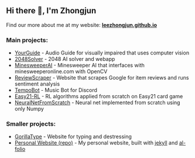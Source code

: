 ## Hi there 👋, I'm Zhongjun

Find our more about me at my website: **[leezhongjun.github.io](https://leezhongjun.github.io/)**

### Main projects:
  - [YourGuide](https://github.com/leezhongjun/YourGuide) - Audio Guide for visually impaired that uses computer vision
  - [2048Solver](https://github.com/leezhongjun/2048Solver) - 2048 AI solver and webapp
  - [MinesweeperAI](https://github.com/leezhongjun/MinesweeperAI) - Minesweeper AI that interfaces with minesweeperonline.com with OpenCV
  - [ReviewScraper](https://github.com/leezhongjun/ReviewScraper) - Website that scrapes Google for item reviews and runs sentiment analysis
  - [TempoBot](https://github.com/leezhongjun/TempoBot) - Music Bot for Discord
  - [Easy21-RL](https://github.com/leezhongjun/Easy21-RL) - RL algorithms applied from scratch on Easy21 card game
  - [NeuralNetFromScratch](https://github.com/leezhongjun/NeuralNetFromScratch) - Neural net implemented from scratch using only Numpy
  
### Smaller projects:
 - [GorillaType](https://github.com/leezhongjun/GorillaType) - Website for typing and destressing
 - [Personal Website (repo)](https://github.com/leezhongjun/leezhongjun.github.io) - My personal website, built with [jekyll](https://github.com/jekyll/jekyll) and [al-folio](https://github.com/alshedivat/al-folio)



